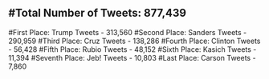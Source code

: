 #Total Number of Tweets: 877,439 
---
#First Place: Trump Tweets - 313,560
#Second Place: Sanders Tweets - 290,959
#Third Place: Cruz Tweets - 138,286
#Fourth Place: Clinton Tweets - 56,428
#Fifth Place: Rubio Tweets - 48,152
#Sixth Place: Kasich Tweets - 11,394
#Seventh Place: Jeb! Tweets - 10,803
#Last Place: Carson Tweets - 7,860
